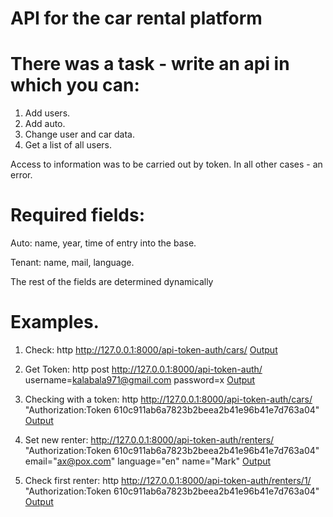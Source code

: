 # API for the car rental platform

# There was a task - write an api in which you can:
1) Add users.
2) Add auto.
3) Change user and car data.
4) Get a list of all users.

Access to information was to be carried out by token. In all other cases - an error.

# Required fields:
Auto: name, year, time of entry into the base.

Tenant: name, mail, language.

The rest of the fields are determined dynamically

# Examples.
1) Check: http http://127.0.0.1:8000/api-token-auth/cars/
[Output](https://postimg.cc/N5Gm8QS5) 

2) Get Token: http post http://127.0.0.1:8000/api-token-auth/ username=kalabala971@gmail.com password=x
[Output](https://postimg.cc/6TfCG8Hk)

3) Checking with a token: http http://127.0.0.1:8000/api-token-auth/cars/ "Authorization:Token 610c911ab6a7823b2beea2b41e96b41e7d763a04"
[Output](https://postimg.cc/GHMYqZnz)

4) Set new renter: http://127.0.0.1:8000/api-token-auth/renters/ "Authorization:Token 610c911ab6a7823b2beea2b41e96b41e7d763a04" email="ax@pox.com" language="en" name="Mark"
[Output](https://postimg.cc/pyHDTfBQ)

5) Check first renter: http http://127.0.0.1:8000/api-token-auth/renters/1/ "Authorization:Token 610c911ab6a7823b2beea2b41e96b41e7d763a04"
[Output](https://postimg.cc/TKpbSCRx)

